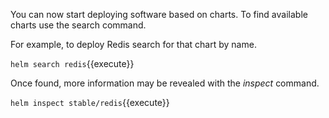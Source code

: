 You can now start deploying software based on charts. To find available charts use the search command. 

For example, to deploy Redis search for that chart by name.

`helm search redis`{{execute}}

Once found, more information may be revealed with the _inspect_ command.

`helm inspect stable/redis`{{execute}}
